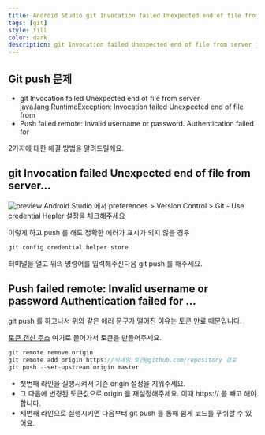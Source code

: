 ```yaml
---
title: Android Studio git Invocation failed Unexpected end of file from server java.lang.RuntimeException: Invocation failed Unexpected end of file from 해결방법
tags: [git]
style: fill
color: dark
description: git Invocation failed Unexpected end of file from server java.lang.RuntimeException: Invocation failed Unexpected end of file from 해결방법
---
```


## Git push 문제
- git Invocation failed Unexpected end of file from server java.lang.RuntimeException: Invocation failed Unexpected end of file from
- Push failed remote: Invalid username or password. Authentication failed for

2가지에 대한 해결 방법을 알려드릴께요.

## git Invocation failed Unexpected end of file from server...

![preview](https://user-images.githubusercontent.com/13310269/196841776-44f43f9c-ee65-4041-8fb6-609d10d7cd4e.png)
Android Studio 에서 preferences > Version Control > Git - Use credential Hepler 설정을 체크해주세요

이렇게 하고 push 를 해도 정확한 에러가 표시가 되지 않을 경우
```gradle
git config credential.helper store
```
터미널을 열고 위의 명령어를 입력해주신다음 git push 를 해주세요.


## Push failed remote: Invalid username or password Authentication failed for ...

git push 를 하고나서 위와 같은 에러 문구가 떨어진 이유는 토큰 만료 때문입니다.

[토큰 갱신 주소](https://github.com/settings/tokens) 여기로 들어가서 토큰을 만들어주세요.

```gradle
git remote remove origin
git remote add origin https://닉네임:토큰@github.com/repository 경로
git push --set-upstream origin master
```

- 첫번째 라인을 실행시켜서 기존 origin 설정을 지워주세요.
- 그 다음에 변경된 토큰값으로 origin 을 재설정해주세요. 이때 https:// 를 빼고 해야합니다.
- 세번째 라인으로 실행시키면 다음부터 git push 를 통해 쉽게 코드를 푸쉬할 수 있어요.


